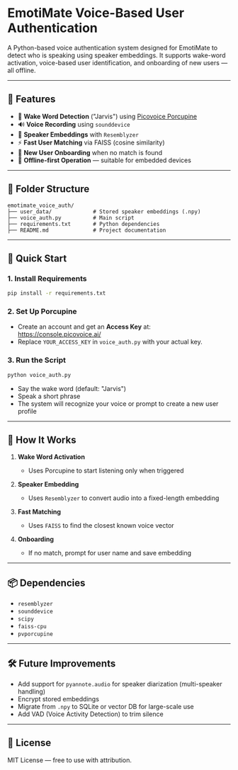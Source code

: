 
# EmotiMate Voice-Based User Authentication

A Python-based voice authentication system designed for EmotiMate to detect who is speaking using speaker embeddings. It supports wake-word activation, voice-based user identification, and onboarding of new users — all offline.

---

## 🔧 Features

- 🎤 **Wake Word Detection** ("Jarvis") using [Picovoice Porcupine](https://picovoice.ai/products/porcupine/)
- 🔊 **Voice Recording** using `sounddevice`
- 🧠 **Speaker Embeddings** with `Resemblyzer`
- ⚡ **Fast User Matching** via FAISS (cosine similarity)
- 👤 **New User Onboarding** when no match is found
- 📴 **Offline-first Operation** — suitable for embedded devices

---

## 📁 Folder Structure

```
emotimate_voice_auth/
├── user_data/             # Stored speaker embeddings (.npy)
├── voice_auth.py          # Main script
├── requirements.txt       # Python dependencies
├── README.md              # Project documentation
```

---

## 🚀 Quick Start

### 1. Install Requirements

```bash
pip install -r requirements.txt
```

### 2. Set Up Porcupine
- Create an account and get an **Access Key** at: https://console.picovoice.ai/
- Replace `YOUR_ACCESS_KEY` in `voice_auth.py` with your actual key.

### 3. Run the Script

```bash
python voice_auth.py
```

- Say the wake word (default: "Jarvis")
- Speak a short phrase
- The system will recognize your voice or prompt to create a new user profile

---

## 🧠 How It Works

1. **Wake Word Activation**
   - Uses Porcupine to start listening only when triggered

2. **Speaker Embedding**
   - Uses `Resemblyzer` to convert audio into a fixed-length embedding

3. **Fast Matching**
   - Uses `FAISS` to find the closest known voice vector

4. **Onboarding**
   - If no match, prompt for user name and save embedding

---

## 📦 Dependencies

- `resemblyzer`
- `sounddevice`
- `scipy`
- `faiss-cpu`
- `pvporcupine`

---

## 🛠 Future Improvements

- Add support for `pyannote.audio` for speaker diarization (multi-speaker handling)
- Encrypt stored embeddings
- Migrate from `.npy` to SQLite or vector DB for large-scale use
- Add VAD (Voice Activity Detection) to trim silence

---

## 📄 License

MIT License — free to use with attribution.
